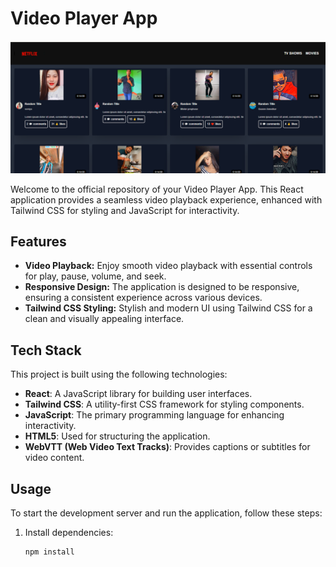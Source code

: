 # Video Player App

![Video Player Screenshot](./videoImg.png)

Welcome to the official repository of your Video Player App. This React application provides a seamless video playback experience, enhanced with Tailwind CSS for styling and JavaScript for interactivity.

## Features

- **Video Playback:** Enjoy smooth video playback with essential controls for play, pause, volume, and seek.
- **Responsive Design:** The application is designed to be responsive, ensuring a consistent experience across various devices.
- **Tailwind CSS Styling:** Stylish and modern UI using Tailwind CSS for a clean and visually appealing interface.

## Tech Stack

This project is built using the following technologies:

- **React**: A JavaScript library for building user interfaces.
- **Tailwind CSS**: A utility-first CSS framework for styling components.
- **JavaScript**: The primary programming language for enhancing interactivity.
- **HTML5**: Used for structuring the application.
- **WebVTT (Web Video Text Tracks)**: Provides captions or subtitles for video content.

## Usage

To start the development server and run the application, follow these steps:

1. Install dependencies:

   ```bash
   npm install

